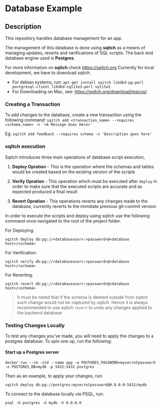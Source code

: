 # Database Example

## Description

This repository handles database management for an app.

The management of this database is done using **sqitch** as a means of managing updates,
reverts and verifications of SQL scripts. The back end database engine used is **Postgres**.

For more information on **sqitch** check https://sqitch.org
Currently for local development, we have to download sqitch.

- For debian systems, run: `apt-get install sqitch libdbd-pg-perl postgresql-client libdbd-sqlite3-perl sqlite3`
- For Downloading on Mac, see: https://sqitch.org/download/macos/

### Creating a Transaction

To add changes to the database, create a new transaction using the following command:
`sqitch add <transaction_name> --requires <schema_name> -n '<A Message Goes Here>'`

Eg: `sqitch add feedback --requires schema -n 'Description goes here'`

### sqitch execution

Sqitch introduces three main operations of database script execution,

1. **Deploy Opration** - This is the operation where the schemas and tables would be created based on the existing version of the scripts

2. **Verify Opration** - This operation which must be executed after `deploy` in order to make sure that the executed scripts are accurate and as expected produced a final result

3. **Revert Opration** - This operations reverts any changes made to the database, currently reverts to the immdiate previous git-commit version

In order to execute the scripts and deploy using sqitch use the following command once navigated to the root of the project folder.

For Deploying:

```
sqitch deploy db:pg://<databaseuser>:<password>@<database host>/<schema>
```

For Verification:

```
sqitch verify db:pg://<databaseuser>:<password>@<database host>/<schema>
```

For Reverting:

```
sqitch revert db:pg://<databaseuser>:<password>@<database host>/<schema>
```

> It must be noted that if the schema is deleted outside from sqitch such change would not be captured by sqitch. Hence it is always recommended to use sqitch `revert` to undo any changes applied to the backend database

### Testing Changes Locally

To test any changes you've made, you will need to apply the changes to a postgres database. To spin one up, run the following:

#### Start up a Postgres server

```
docker run --rm -itd --name app -e POSTGRES_PASSWORD=mysecretpassword -e POSTGRES_DB=mydb -p 5432:5432 postgres
```

Then as an example, to apply your changes, run:

```
sqitch deploy db:pg://postgres:mysecretpassword@0.0.0.0:5432/mydb
```

To connect to the database locally via PSQL, run:

```
psql -U postgres -d mydb -h 0.0.0.0
```

